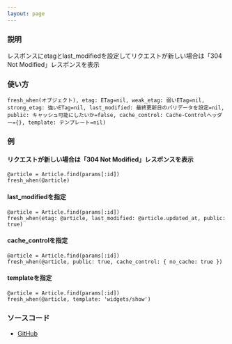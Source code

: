 ```yaml
---
layout: page
---
```


### 説明

レスポンスにetagとlast_modifiedを設定してリクエストが新しい場合は「304 Not Modified」レスポンスを表示

### 使い方

    fresh_when(オブジェクト), etag: ETag=nil, weak_etag: 弱いETag=nil, strong_etag: 強いETag=nil, last_modified: 最終更新日のバリデータを設定=nil, public: キャッシュ可能にしたいか=false, cache_control: Cache-Controlヘッダー={}, template: テンプレート=nil)

### 例

#### リクエストが新しい場合は「304 Not Modified」レスポンスを表示

    @article = Article.find(params[:id])
    fresh_when(@article)

#### last_modifiedを指定

    @article = Article.find(params[:id])
    fresh_when(etag: @article, last_modified: @article.updated_at, public: true)

#### cache_controlを指定

    @article = Article.find(params[:id])
    fresh_when(@article, public: true, cache_control: { no_cache: true })

#### templateを指定

    @article = Article.find(params[:id])
    fresh_when(@article, template: 'widgets/show')

### ソースコード

- [GitHub](https://github.com/rails/rails/blob/984c3ef2775781d47efa9f541ce570daa2434a80/actionpack/lib/action_controller/metal/conditional_get.rb#L117)

